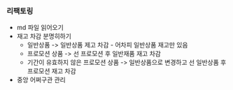 ### 리팩토링

- md 파일 읽어오기
- 재고 차감 분명히하기
    - 일반상품 -> 일반상품 제고 차감 - 어차피 일반상품 재고만 있음
    - 프로모션 상품 -> 선 프로모션 후 일반재품 재고 차감
    - 기간이 유효하지 않은 프로모션 상품 -> 일반상품으로 변경하고 선 일반상품 후 프로모션 재고 차감
- 중앙 어쩌구관 관리